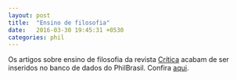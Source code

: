 ```yaml
---
layout: post
title:  "Ensino de filosofia"
date:   2016-03-30 19:45:31 +0530
categories: phil
---
```

Os artigos sobre ensino de filosofia da revista <a href="http://criticanarede.com/ensino.html">Crítica</a> acabam de ser inseridos no banco de dados do PhilBrasil. Confira <a href="http://philbrasil.com.br/referencias/?idc=25">aqui</a>.